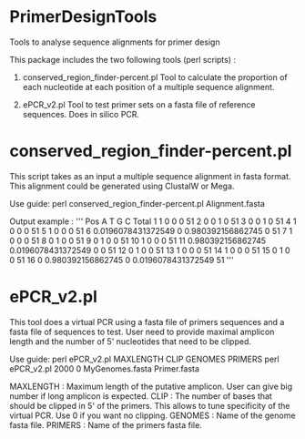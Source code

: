 # PrimerDesignTools
Tools to analyse sequence alignments for primer design

This package includes the two following tools (perl scripts) :

1. conserved_region_finder-percent.pl
Tool to calculate the proportion of each nucleotide at each position of a multiple sequence alignment.

2. ePCR_v2.pl
Tool to test primer sets on a fasta file of reference sequences. Does in silico PCR.

# conserved_region_finder-percent.pl

This script takes as an input a multiple sequence alignment in fasta format. This alignment could be generated using ClustalW or Mega.

Use guide:
perl conserved_region_finder-percent.pl Alignment.fasta

Output example :
'''
Pos     A       T       G       C       Total
1       1       0       0       0       51
2       0       0       1       0       51
3       0       0       1       0       51
4       1       0       0       0       51
5       1       0       0       0       51
6       0.0196078431372549      0       0.980392156862745       0       51
7       1       0       0       0       51
8       0       1       0       0       51
9       0       1       0       0       51
10      1       0       0       0       51
11      0.980392156862745       0.0196078431372549      0       0       51
12      0       1       0       0       51
13      1       0       0       0       51
14      1       0       0       0       51
15      0       1       0       0       51
16      0       0.980392156862745       0       0.0196078431372549      51
'''

# ePCR_v2.pl
This tool does a virtual PCR using a fasta file of primers sequences and a fasta file of sequences to test. User need to provide maximal amplicon length and the number of 5' nucleotides that need to be clipped.

Use guide:
perl ePCR_v2.pl MAXLENGTH CLIP GENOMES PRIMERS
perl ePCR_v2.pl 2000 0 MyGenomes.fasta Primer.fasta 

MAXLENGTH : Maximum length of the putative amplicon. User can give big number if long amplicon is expected.
CLIP : The number of bases that should be clipped in 5' of the primers. This allows to tune specificity of the virtual PCR. Use 0 if you want no clipping.
GENOMES : Name of the genome fasta file.
PRIMERS : Name of the primers fasta file.
